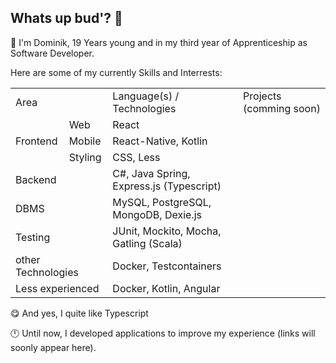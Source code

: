 ## Whats up bud'? 👋

💼 I'm Dominik, 19 Years young and in my third year of Apprenticeship as Software Developer.

Here are some of my currently Skills and Interrests:
<table>
  <tr>
    <td colspan="2">Area</td>
    <td>Language(s) / Technologies</td>
    <td>Projects (comming soon)</td>
  </tr>
  <tr>
    <td rowspan="3">Frontend</td>
    <td>Web</td>
    <td>React</td>
    <td rowspan="3"></td>
  </tr>  
  <tr>
    <td>Mobile</td>
    <td>React-Native, Kotlin</td>
  </tr> 
  <tr>
    <td>Styling</td>
    <td>CSS, Less</td>
  </tr>
  <tr>
    <td colspan="2">Backend</td>
    <td>C#, Java Spring, Express.js (Typescript)</td>
    <td></td>
  </tr>
  <tr>
    <td colspan="2">DBMS</td>
    <td>MySQL, PostgreSQL, MongoDB, Dexie.js</td>
    <td></td>
  </tr>
  <tr>
    <td colspan="2">Testing</td>
    <td>JUnit, Mockito, Mocha, Gatling (Scala)</td>
    <td></td>
  </tr>
  <tr>
    <td colspan="2">other Technologies</td>
    <td>Docker, Testcontainers</td>
    <td></td>
  </tr>
  <tr>
    <td colspan="2">Less experienced</td>
    <td>Docker, Kotlin, Angular</td>
    <td></td>
  </tr>
</table>

😋 And yes, I quite like Typescript

🕛 Until now, I developed applications to improve my experience (links will soonly appear here).
